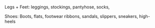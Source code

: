 
Legs + Feet:
leggings, stockings, pantyhose, socks, 

Shoes:
Boots, flats, footwear ribbons, sandals, slippers, sneakers, high-heels
